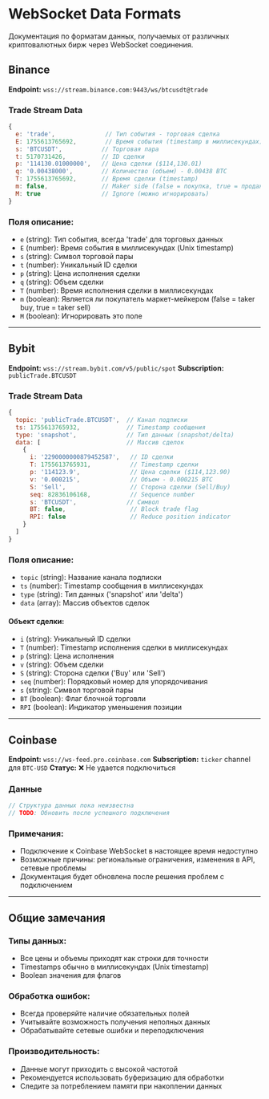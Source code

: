 # WebSocket Data Formats

Документация по форматам данных, получаемых от различных криптовалютных бирж через WebSocket соединения.

## Binance

**Endpoint:** `wss://stream.binance.com:9443/ws/btcusdt@trade`

### Trade Stream Data

```javascript
{
  e: 'trade',              // Тип события - торговая сделка
  E: 1755613765692,        // Время события (timestamp в миллисекундах)
  s: 'BTCUSDT',           // Торговая пара
  t: 5170731426,          // ID сделки
  p: '114130.01000000',   // Цена сделки ($114,130.01)
  q: '0.00438000',        // Количество (объем) - 0.00438 BTC
  T: 1755613765692,       // Время сделки (timestamp)
  m: false,               // Maker side (false = покупка, true = продажа)
  M: true                 // Ignore (можно игнорировать)
}
```

### Поля описание:

-   `e` (string): Тип события, всегда 'trade' для торговых данных
-   `E` (number): Время события в миллисекундах (Unix timestamp)
-   `s` (string): Символ торговой пары
-   `t` (number): Уникальный ID сделки
-   `p` (string): Цена исполнения сделки
-   `q` (string): Объем сделки
-   `T` (number): Время исполнения сделки в миллисекундах
-   `m` (boolean): Является ли покупатель маркет-мейкером (false = taker buy, true = taker sell)
-   `M` (boolean): Игнорировать это поле

---

## Bybit

**Endpoint:** `wss://stream.bybit.com/v5/public/spot`
**Subscription:** `publicTrade.BTCUSDT`

### Trade Stream Data

```javascript
{
  topic: 'publicTrade.BTCUSDT',  // Канал подписки
  ts: 1755613765932,             // Timestamp сообщения
  type: 'snapshot',              // Тип данных (snapshot/delta)
  data: [                        // Массив сделок
    {
      i: '2290000000879452587',   // ID сделки
      T: 1755613765931,           // Timestamp сделки
      p: '114123.9',              // Цена сделки ($114,123.90)
      v: '0.000215',              // Объем - 0.000215 BTC
      S: 'Sell',                  // Сторона сделки (Sell/Buy)
      seq: 82836106168,           // Sequence number
      s: 'BTCUSDT',              // Символ
      BT: false,                  // Block trade flag
      RPI: false                  // Reduce position indicator
    }
  ]
}
```

### Поля описание:

-   `topic` (string): Название канала подписки
-   `ts` (number): Timestamp сообщения в миллисекундах
-   `type` (string): Тип данных ('snapshot' или 'delta')
-   `data` (array): Массив объектов сделок

#### Объект сделки:

-   `i` (string): Уникальный ID сделки
-   `T` (number): Timestamp исполнения сделки в миллисекундах
-   `p` (string): Цена исполнения
-   `v` (string): Объем сделки
-   `S` (string): Сторона сделки ('Buy' или 'Sell')
-   `seq` (number): Порядковый номер для упорядочивания
-   `s` (string): Символ торговой пары
-   `BT` (boolean): Флаг блочной торговли
-   `RPI` (boolean): Индикатор уменьшения позиции

---

## Coinbase

**Endpoint:** `wss://ws-feed.pro.coinbase.com`
**Subscription:** `ticker` channel для `BTC-USD`
**Статус:** ❌ Не удается подключиться

### Данные

```javascript
// Структура данных пока неизвестна
// TODO: Обновить после успешного подключения
```

### Примечания:

-   Подключение к Coinbase WebSocket в настоящее время недоступно
-   Возможные причины: региональные ограничения, изменения в API, сетевые проблемы
-   Документация будет обновлена после решения проблем с подключением

---

## Общие замечания

### Типы данных:

-   Все цены и объемы приходят как строки для точности
-   Timestamps обычно в миллисекундах (Unix timestamp)
-   Boolean значения для флагов

### Обработка ошибок:

-   Всегда проверяйте наличие обязательных полей
-   Учитывайте возможность получения неполных данных
-   Обрабатывайте сетевые ошибки и переподключения

### Производительность:

-   Данные могут приходить с высокой частотой
-   Рекомендуется использовать буферизацию для обработки
-   Следите за потреблением памяти при накоплении данных
